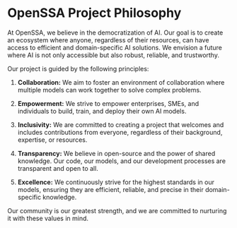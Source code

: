 # OpenSSA Project Philosophy

At OpenSSA, we believe in the democratization of AI. Our goal is to create an ecosystem where anyone, regardless of their resources, can have access to efficient and domain-specific AI solutions. We envision a future where AI is not only accessible but also robust, reliable, and trustworthy.

Our project is guided by the following principles:

1. **Collaboration:** We aim to foster an environment of collaboration where multiple models can work together to solve complex problems.

2. **Empowerment:** We strive to empower enterprises, SMEs, and individuals to build, train, and deploy their own AI models.

3. **Inclusivity:** We are committed to creating a project that welcomes and includes contributions from everyone, regardless of their background, expertise, or resources.

4. **Transparency:** We believe in open-source and the power of shared knowledge. Our code, our models, and our development processes are transparent and open to all.

5. **Excellence:** We continuously strive for the highest standards in our models, ensuring they are efficient, reliable, and precise in their domain-specific knowledge.

Our community is our greatest strength, and we are committed to nurturing it with these values in mind.
